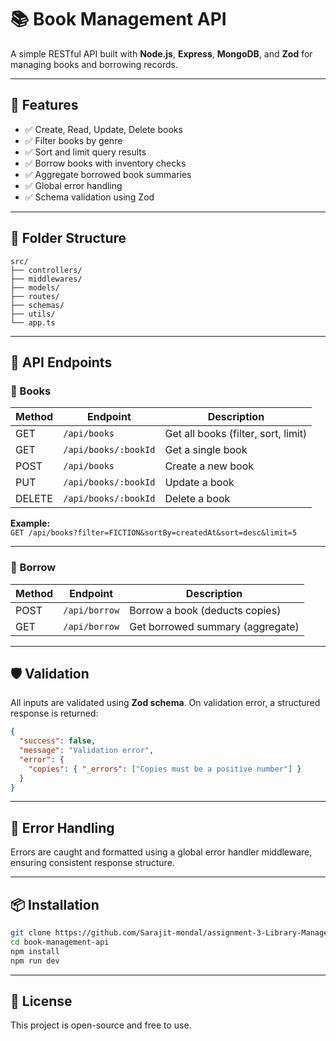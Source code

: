 # 📚 Book Management API

A simple RESTful API built with **Node.js**, **Express**, **MongoDB**, and **Zod** for managing books and borrowing records.

---

## 🔧 Features

- ✅ Create, Read, Update, Delete books
- ✅ Filter books by genre
- ✅ Sort and limit query results
- ✅ Borrow books with inventory checks
- ✅ Aggregate borrowed book summaries
- ✅ Global error handling
- ✅ Schema validation using Zod

---

## 📁 Folder Structure

```
src/
├── controllers/
├── middlewares/
├── models/
├── routes/
├── schemas/
├── utils/
└── app.ts
```

---

## 🚀 API Endpoints

### 📘 Books

| Method | Endpoint              | Description               |
|--------|------------------------|---------------------------|
| GET    | `/api/books`          | Get all books (filter, sort, limit) |
| GET    | `/api/books/:bookId`  | Get a single book         |
| POST   | `/api/books`          | Create a new book         |
| PUT    | `/api/books/:bookId`  | Update a book             |
| DELETE | `/api/books/:bookId`  | Delete a book             |

**Example:**  
`GET /api/books?filter=FICTION&sortBy=createdAt&sort=desc&limit=5`

---

### 📗 Borrow

| Method | Endpoint         | Description                    |
|--------|------------------|--------------------------------|
| POST   | `/api/borrow`    | Borrow a book (deducts copies) |
| GET    | `/api/borrow`    | Get borrowed summary (aggregate) |

---

## 🛡️ Validation

All inputs are validated using **Zod schema**. On validation error, a structured response is returned:

```json
{
  "success": false,
  "message": "Validation error",
  "error": {
    "copies": { "_errors": ["Copies must be a positive number"] }
  }
}
```

---

## 🧪 Error Handling

Errors are caught and formatted using a global error handler middleware, ensuring consistent response structure.

---

## 📦 Installation

```bash
git clone https://github.com/Sarajit-mondal/assignment-3-Library-Management-API.git
cd book-management-api
npm install
npm run dev
```

---

## 📝 License

This project is open-source and free to use.

